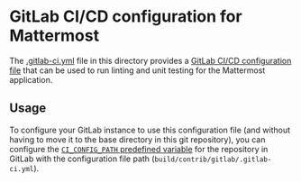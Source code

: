 # GitLab CI/CD configuration for Mattermost

The [.gitlab-ci.yml](./.gitlab-ci.yml) file in this directory provides a [GitLab CI/CD configuration file](https://docs.gitlab.com/ee/ci/yaml/gitlab_ci_yaml.html) that can be used to run linting and unit testing for the Mattermost application.

## Usage

To configure your GitLab instance to use this configuration file (and without having to move it to the base directory in this git repository), you can configure the [`CI_CONFIG_PATH` predefined variable](https://docs.gitlab.com/ee/ci/variables/predefined_variables.html) for the repository in GitLab with the configuration file path (`build/contrib/gitlab/.gitlab-ci.yml`).
